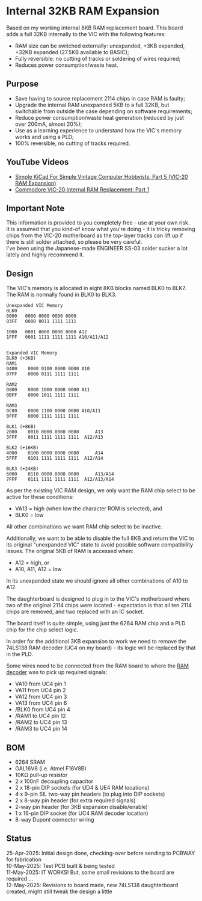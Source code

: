 # Internal 32KB RAM Expansion
Based on my working internal 8KB RAM replacement board.  This board adds a full 32KB internally to the VIC with the following features:
- RAM size can be switched externally: unexpanded, +3KB expanded, +32KB expanded (27.5KB available to BASIC);
- Fully reversible: no cutting of tracks or soldering of wires required;
- Reduces power consumption/waste heat.

## Purpose
- Save having to source replacement 2114 chips in case RAM is faulty;
- Upgrade the internal RAM unexpanded 5KB to a full 32KB, but switchable from outside the case depending on software requirements;
- Reduce power consumption/waste heat generation (reduced by just over 200mA, almost 20%);
- Use as a learning experience to understand how the VIC's memory works and using a PLD;
- 100% reversible, no cutting of tracks required.

## YouTube Videos
- [Simple KiCad For Simple Vintage Computer Hobbyists: Part 5 (VIC-20 RAM Expansion)](https://youtu.be/WQpgBGNAkP0)
- [Commodore VIC-20 Internal RAM Replacement: Part 1](https://youtu.be/0KduuzFBmz8)

## Important Note
This information is provided to you completely free - use at your own risk.<br>
It is assumed that you kind-of know what you're doing - it is tricky removing chips from the VIC-20 motherboard as the top-layer tracks can lift up if there is still solder attached, so please be very careful.<br>
I've been using the Japanese-made ENGINEER SS-03 solder sucker a lot lately and highly recommend it.<br>

## Design
The VIC's memory is allocated in eight 8KB blocks named BLK0 to BLK7.  The RAM is normally found in BLK0 to BLK3.
```
Unexpanded VIC Memory
BLK0
0000   0000 0000 0000 0000
03FF   0000 0011 1111 1111

1000   0001 0000 0000 0000 A12
1FFF   0001 1111 1111 1111 A10/A11/A12


Expanded VIC Memory
BLK0 (+3KB)
RAM1
0400    0000 0100 0000 0000 A10
07FF    0000 0111 1111 1111

RAM2
0800    0000 1000 0000 0000 A11
0BFF    0000 1011 1111 1111

RAM3
0C00    0000 1100 0000 0000 A10/A11
0FFF    0000 1111 1111 1111

BLK1 (+8KB)
2000    0010 0000 0000 0000      A13
3FFF    0011 1111 1111 1111  A12/A13

BLK2 (+16KB)
4000    0100 0000 0000 0000      A14
5FFF    0101 1111 1111 1111  A12/A14

BLK3 (+24KB)
6000    0110 0000 0000 0000      A13/A14
7FFF    0111 1111 1111 1111  A12/A13/A14

```

As per the existing VIC RAM design, we only want the RAM chip select to be active for these conditions:
- VA13 = high (when low the character ROM is selected), and
- BLK0 = low

All other combinations we want RAM chip select to be inactive.

Additionally, we want to be able to disable the full 8KB and return the VIC to its original "unexpanded VIC" state to avoid possible software compatibility issues.  The original 5KB of RAM is accessed when:
- A12 = high, or
- A10, A11, A12 = low

In its unexpanded state we should ignore all other combinations of A10 to A12.

The daughterboard is designed to plug in to the VIC's motherboard where two of the original 2114 chips were located - expectation is that all ten 2114 chips are removed, and two replaced with an IC socket.

The board itself is quite simple, using just the 6264 RAM chip and a PLD chip for the chip select logic.<br>

In order for the additional 3KB expansion to work we need to remove the 74LS138 RAM decoder (UC4 on my board) - its logic will be replaced by that in the PLD.<br>

Some wires need to be connected from the RAM board to where the [RAM decoder](/Internal_8KB/Images/VIC-20_internal_RAM_layout.png) was to pick up required signals:<br>
- VA10 from UC4 pin 1
- VA11 from UC4 pin 2
- VA12 from UC4 pin 3
- VA13 from UC4 pin 6
- /BLK0 from UC4 pin 4
- /RAM1 to UC4 pin 12
- /RAM2 to UC4 pin 13
- /RAM3 to UC4 pin 14

## BOM
- 6264 SRAM
- GAL16V8 (i.e. Atmel F16V8B)
- 10KΩ pull-up resistor
- 2 x 100nF decoupling capacitor
- 2 x 18-pin DIP sockets (for UD4 & UE4 RAM locations)
- 4 x 9-pin SIL two-way pin headers (to plug into DIP sockets)
- 2 x 8-way pin header (for extra required signals)
- 2-way pin header (for 3KB expansion disable/enable)
- 1 x 16-pin DIP socket (for UC4 RAM decoder location)
- 8-way Dupont connector wiring

## Status
25-Apr-2025: Initial design done, checking-over before sending to PCBWAY for fabrication<br>
10-May-2025: Test PCB built & being tested<br>
11-May-2025: IT WORKS!  But, some small revisions to the board are required ...<br>
12-May-2025: Revisions to board made, new 74LS138 daughterboard created, might still tweak the design a little<br>
